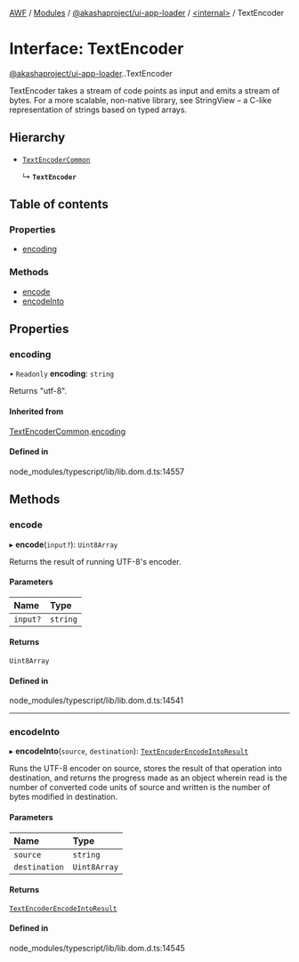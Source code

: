 [AWF](../README.md) / [Modules](../modules.md) / [@akashaproject/ui-app-loader](../modules/akashaproject_ui_app_loader.md) / [<internal\>](../modules/akashaproject_ui_app_loader._internal_.md) / TextEncoder

# Interface: TextEncoder

[@akashaproject/ui-app-loader](../modules/akashaproject_ui_app_loader.md).[<internal>](../modules/akashaproject_ui_app_loader._internal_.md).TextEncoder

TextEncoder takes a stream of code points as input and emits a stream of bytes. For a more scalable, non-native library, see StringView – a C-like representation of strings based on typed arrays.

## Hierarchy

- [`TextEncoderCommon`](akashaproject_ui_app_loader._internal_.TextEncoderCommon.md)

  ↳ **`TextEncoder`**

## Table of contents

### Properties

- [encoding](akashaproject_ui_app_loader._internal_.TextEncoder.md#encoding)

### Methods

- [encode](akashaproject_ui_app_loader._internal_.TextEncoder.md#encode)
- [encodeInto](akashaproject_ui_app_loader._internal_.TextEncoder.md#encodeinto)

## Properties

### encoding

• `Readonly` **encoding**: `string`

Returns "utf-8".

#### Inherited from

[TextEncoderCommon](akashaproject_ui_app_loader._internal_.TextEncoderCommon.md).[encoding](akashaproject_ui_app_loader._internal_.TextEncoderCommon.md#encoding)

#### Defined in

node_modules/typescript/lib/lib.dom.d.ts:14557

## Methods

### encode

▸ **encode**(`input?`): `Uint8Array`

Returns the result of running UTF-8's encoder.

#### Parameters

| Name | Type |
| :------ | :------ |
| `input?` | `string` |

#### Returns

`Uint8Array`

#### Defined in

node_modules/typescript/lib/lib.dom.d.ts:14541

___

### encodeInto

▸ **encodeInto**(`source`, `destination`): [`TextEncoderEncodeIntoResult`](akashaproject_ui_app_loader._internal_.TextEncoderEncodeIntoResult.md)

Runs the UTF-8 encoder on source, stores the result of that operation into destination, and returns the progress made as an object wherein read is the number of converted code units of source and written is the number of bytes modified in destination.

#### Parameters

| Name | Type |
| :------ | :------ |
| `source` | `string` |
| `destination` | `Uint8Array` |

#### Returns

[`TextEncoderEncodeIntoResult`](akashaproject_ui_app_loader._internal_.TextEncoderEncodeIntoResult.md)

#### Defined in

node_modules/typescript/lib/lib.dom.d.ts:14545
